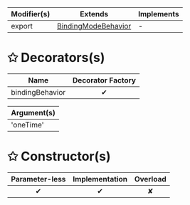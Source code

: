 | Modifier(s)                            | Extends                      | Implements                                    |
|----------------------------------------|------------------------------|-----------------------------------------------|
| export | [BindingModeBehavior](/runtime/resources/binding-behaviors/class/binding-mode/bindingmodebehavior.md) | - |

# &#10025; Decorators(s)

| Name                                | Decorator Factory                        |
|-------------------------------------|:----------------------------------------:|
| bindingBehavior | ✔  |

| Argument(s)                                           |
|-------------------------------------------------------|
| 'oneTime'  |

# &#10025; Constructor(s)

| Parameter-less                         | Implementation                          | Overload                          |
|:--------------------------------------:|:---------------------------------------:|:---------------------------------:|
| ✔ | ✔ | ✘ |